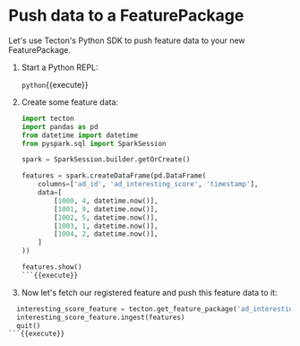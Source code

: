 # Push data to a FeaturePackage

Let's use Tecton's Python SDK to push feature data to your new FeaturePackage.

1. Start a Python REPL:

   `python`{{execute}}

2. Create some feature data:

    ```python
    import tecton
    import pandas as pd
    from datetime import datetime
    from pyspark.sql import SparkSession

    spark = SparkSession.builder.getOrCreate()

    features = spark.createDataFrame(pd.DataFrame(
        columns=['ad_id', 'ad_interesting_score', 'timestamp'],
        data=[
            [1000, 4, datetime.now()],
            [1001, 9, datetime.now()],
            [1002, 5, datetime.now()],
            [1003, 1, datetime.now()],
            [1004, 2, datetime.now()],
        ]
    ))

    features.show()
    ```{{execute}}


3. Now let's fetch our registered feature and push this feature data to it:

  ```python
    interesting_score_feature = tecton.get_feature_package('ad_interesting_score')
    interesting_score_feature.ingest(features)
    quit()
  ```{{execute}}
